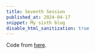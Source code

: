 ```yaml
---
title: Seventh Session
published_at: 2024-04-17
snippet: My sixth blog
disable_html_sanitization: true
---
```


<script scr="/scripts/c2.js"></script>

<canvas id="c2_test"/>

Code from [here](https://github.com/ren-yuan/c2.js/blob/main/examples/ConstForce.js).

<script>
    //Created by Ren Yuan
console.dir (c2)
const renderer = new c2.Renderer(document.getElementById('c2_test'));
resize();

renderer.background('#cccccc');
let random = new c2.Random();


let world = new c2.World(new c2.Rect(0, 0, renderer.width, renderer.height));

for(let i=0; i<100; i++){
  let x = random.next(renderer.width);
  let y = random.next(renderer.height);
  let p = new c2.Particle(x, y);
  p.radius = random.next(10, renderer.height/14);
  p.color = c2.Color.hsl(random.next(0, 30), random.next(30, 60), random.next(20, 100));

  world.addParticle(p);
}

let quadTree = new c2.QuadTree(new c2.Rect(0,0,renderer.width,renderer.height));
let collision = new c2.Collision(quadTree);
//collision.iteration = 2;
world.addInteractionForce(collision);

let constForce = new c2.ConstForce(0, 1);
world.addForce(constForce);


function drawQuadTree(quadTree){
    renderer.stroke('#333333');
    renderer.lineWidth(1);
    renderer.fill(false);
    renderer.rect(quadTree.bounds);

    if(quadTree.leaf()) return;
    for(let i=0; i<4; i++) drawQuadTree(quadTree.children[i]);
}


renderer.draw(() => {
    renderer.clear();

    drawQuadTree(quadTree);

    world.update();

    for(let i=0; i<world.particles.length; i++){
      let p = world.particles[i];
      renderer.stroke('#333333');
      renderer.lineWidth(1);
      renderer.fill(p.color);
      renderer.circle(p.position.x, p.position.y, p.radius);
      renderer.lineWidth(2);
      renderer.point(p.position.x, p.position.y);
    }
});


window.addEventListener('resize', resize);
function resize() {
    let parent = renderer.canvas.parentElement;
    renderer.size(parent.clientWidth, parent.clientWidth / 16 * 9);
}
</script>

